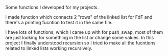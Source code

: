 Some functions I developed for my projects.

I made function which connects 2 "rows" of the linked list for FdF
and there's a printing fucntion to test it in the same file.

I have lots of functions, which I came up with for push_swap, most of them 
are just looking for something in the list or change some values. In this
project I finally understood recursion so I tried to make all the fucntions
related to linked lists working recursively.
